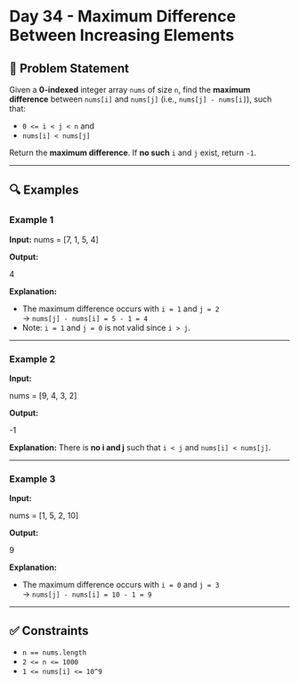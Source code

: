 # Day 34 - Maximum Difference Between Increasing Elements

## 🧠 Problem Statement

Given a **0-indexed** integer array `nums` of size `n`, find the **maximum difference** between `nums[i]` and `nums[j]` (i.e., `nums[j] - nums[i]`), such that:

- `0 <= i < j < n` and  
- `nums[i] < nums[j]`

Return the **maximum difference**. If **no such** `i` and `j` exist, return `-1`.

---

## 🔍 Examples

### Example 1

**Input:**
nums = [7, 1, 5, 4]


**Output:**

4


**Explanation:**
- The maximum difference occurs with `i = 1` and `j = 2`  
  → `nums[j] - nums[i] = 5 - 1 = 4`
- Note: `i = 1` and `j = 0` is not valid since `i > j`.

---

### Example 2

**Input:**

nums = [9, 4, 3, 2]


**Output:**

-1


**Explanation:**
There is **no i and j** such that `i < j` and `nums[i] < nums[j]`.

---

### Example 3

**Input:**

nums = [1, 5, 2, 10]


**Output:**

9


**Explanation:**
- The maximum difference occurs with `i = 0` and `j = 3`  
  → `nums[j] - nums[i] = 10 - 1 = 9`

---

## ✅ Constraints

- `n == nums.length`
- `2 <= n <= 1000`
- `1 <= nums[i] <= 10^9`


